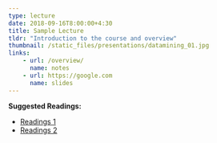 ```yaml
---
type: lecture
date: 2018-09-16T8:00:00+4:30
title: Sample Lecture
tldr: "Introduction to the course and overview"
thumbnail: /static_files/presentations/datamining_01.jpg
links: 
    - url: /overview/
      name: notes
    - url: https://google.com
      name: slides
---
```

**Suggested Readings:**
- [Readings 1](http://example.com)
- [Readings 2](http://example.com)
